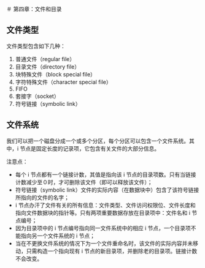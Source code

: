 ＃ 第四章：文件和目录
## 文件类型
文件类型包含如下几种：
1. 普通文件（regular file）
2. 目录文件（directory file）
3. 块特殊文件（block special file）
4. 字符特殊文件（character special file）
5. FIFO
6. 套接字（socket）
7. 符号链接（symbolic link）

## 文件系统
我们可以把一个磁盘分成一个或多个分区，每个分区可以包含一个文件系统。其中，i 节点是固定长度的记录项，它包含有关文件的大部分信息。

注意点：
* 每个 i 节点都有一个链接计数，其值是指向该 i 节点的目录项数。只有当链接计数减少至０时，才可删除该文件（即可以释放该文件）；
* 符号链接（symbolic link）文件的实际内容（在数据块中）包含了该符号链接所指向的文件的名字；
* i 节点办汗了文件有关的所有信息：文件类型、文件访问权限位、文件长度和指向文件数据块的指针等。只有两项重要数据存放在目录项中：文件名和 i 节点编号；
* 因为目录项中的 i 节点编号指向同一文件系统中的相应 i 节点，一个目录项不能指向另一个文件系统的 i 节点；
* 当在不更换文件系统的情况下为一个文件重命名时，该文件的实际内容并未移动，只需构造一个指向现有 i 节点的新目录项，并删除老的目录项。链接计数不会改变。